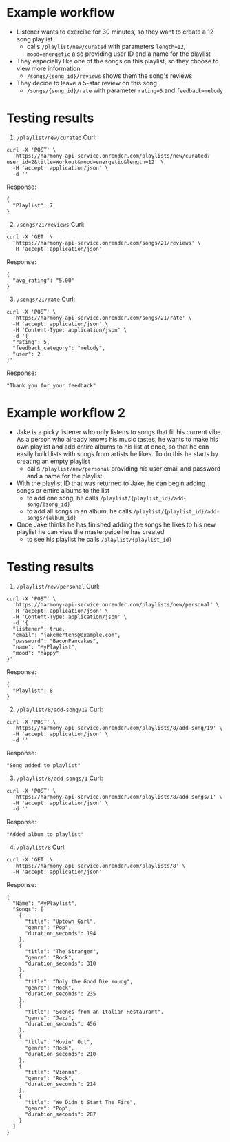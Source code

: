 # Example workflow
- Listener wants to exercise for 30 minutes, so they want to create a 12 song playlist
  - calls `/playlist/new/curated` with parameters `length=12`, `mood=energetic` also providing user ID and a name for the playlist
- They especially like one of the songs on this playlist, so they choose to view more information
  - `/songs/{song_id}/reviews` shows them the song's reviews
- They decide to leave a 5-star review on this song
  - `/songs/{song_id}/rate` with parameter `rating=5` and `feedback=melody`

# Testing results
1. `/playlist/new/curated`
Curl:
```
curl -X 'POST' \
  'https://harmony-api-service.onrender.com/playlists/new/curated?user_id=2&title=Workout&mood=energetic&length=12' \
  -H 'accept: application/json' \
  -d ''
```

Response:
```
{
  "Playlist": 7
}
```

2. `/songs/21/reviews`
Curl:
```
curl -X 'GET' \
  'https://harmony-api-service.onrender.com/songs/21/reviews' \
  -H 'accept: application/json'
```

Response:
```
{
  "avg_rating": "5.00"
}
```

3. `/songs/21/rate`
Curl:
```
curl -X 'POST' \
  'https://harmony-api-service.onrender.com/songs/21/rate' \
  -H 'accept: application/json' \
  -H 'Content-Type: application/json' \
  -d '{
  "rating": 5,
  "feedback_category": "melody",
  "user": 2
}'
```

Response:
```
"Thank you for your feedback"
```

# Example workflow 2
- Jake is a picky listener who only listens to songs that fit his current vibe. As a person who already knows his music tastes, he wants to make his own playlist and add entire albums to his list at once, so that he can easily build lists with songs from artists he likes. To do this he starts by creating an empty playlist
  - calls `/playlist/new/personal` providing his user email and password and a name for the playlist
- With the playlist ID that was returned to Jake, he can begin adding songs or entire albums to the list
  - to add one song, he calls `/playlist/{playlist_id}/add-song/{song_id}`
  - to add all songs in an album, he calls `/playlist/{playlist_id}/add-songs/{album_id}`
- Once Jake thinks he has finished adding the songs he likes to his new playlist he can view the masterpeice he has created
  - to see his playlist he calls `/playlist/{playlist_id}`

# Testing results
1. `/playlist/new/personal`
Curl:
```
curl -X 'POST' \
  'https://harmony-api-service.onrender.com/playlists/new/personal' \
  -H 'accept: application/json' \
  -H 'Content-Type: application/json' \
  -d '{
  "listener": true,
  "email": "jakemertens@example.com",
  "password": "BaconPancakes",
  "name": "MyPlaylist",
  "mood": "happy"
}'
```

Response:
```
{
  "Playlist": 8
}
```

2. `/playlist/8/add-song/19`
Curl:
```
curl -X 'POST' \
  'https://harmony-api-service.onrender.com/playlists/8/add-song/19' \
  -H 'accept: application/json' \
  -d ''
```

Response:
```
"Song added to playlist"
```

3. `/playlist/8/add-songs/1`
Curl:
```
curl -X 'POST' \
  'https://harmony-api-service.onrender.com/playlists/8/add-songs/1' \
  -H 'accept: application/json' \
  -d ''
```

Response:
```
"Added album to playlist"
```

4. `/playlist/8`
Curl:
```
curl -X 'GET' \
  'https://harmony-api-service.onrender.com/playlists/8' \
  -H 'accept: application/json'
```

Response:
```
{
  "Name": "MyPlaylist",
  "Songs": [
    {
      "title": "Uptown Girl",
      "genre": "Pop",
      "duration_seconds": 194
    },
    {
      "title": "The Stranger",
      "genre": "Rock",
      "duration_seconds": 310
    },
    {
      "title": "Only the Good Die Young",
      "genre": "Rock",
      "duration_seconds": 235
    },
    {
      "title": "Scenes from an Italian Restaurant",
      "genre": "Jazz",
      "duration_seconds": 456
    },
    {
      "title": "Movin' Out",
      "genre": "Rock",
      "duration_seconds": 210
    },
    {
      "title": "Vienna",
      "genre": "Rock",
      "duration_seconds": 214
    },
    {
      "title": "We Didn't Start The Fire",
      "genre": "Pop",
      "duration_seconds": 287
    }
  ]
}
```